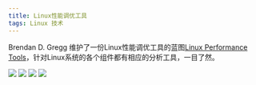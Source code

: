 ```yaml
---
title: Linux性能调优工具
tags: Linux 技术
---
```


Brendan D. Gregg 维护了一份Linux性能调优工具的蓝图[Linux Performance Tools](http://www.brendangregg.com/linuxperf.html)，针对Linux系统的各个组件都有相应的分析工具，一目了然。

![](http://image.jqian.net/linux_observability_tools.jpg)
![](http://image.jqian.net/linux_benchmarking_tools.jpg)
![](http://image.jqian.net/linux_tuning_tools.jpg)
![](http://image.jqian.net/linux_observability_sar.jpg)
